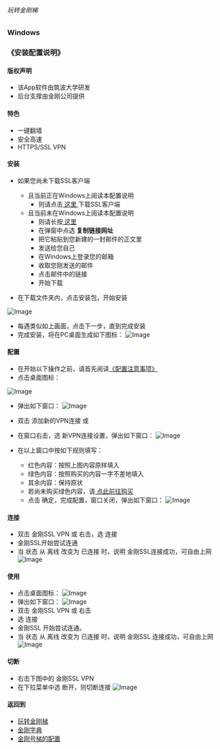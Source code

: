 ###### 玩转金刚梯
### Windows
### 《安装配置说明》

#### <strong>版权声明</strong>
  - 该App软件由筑波大学研发
  - 后台支撑由金刚公司提供

#### <strong>特色</strong>

  - 一键翻墙
  - 安全高速  
  - HTTPS/SSL VPN


#### <strong>安装</strong>
- 如果您尚未下载SSL客户端
  - 且当前正在Windows上阅读本配置说明
    - 则请点击[ 这里 ](https://github.com/SoftEtherVPN/SoftEtherVPN_Stable/releases/download/v4.28-9669-beta/softether-vpnclient-v4.28-9669-beta-2018.09.11-windows-x86_x64-intel.exe)下载SSL客户端
  - 且当前未在Windows上阅读本配置说明
    - 则请长按[ 这里 ](https://github.com/SoftEtherVPN/SoftEtherVPN_Stable/releases/download/v4.28-9669-beta/softether-vpnclient-v4.28-9669-beta-2018.09.11-windows-x86_x64-intel.exe)
    - 在弹窗中点选 <strong>复制链接网址</strong>
    - 把它粘贴到您新建的一封邮件的正文里
    - 发送给您自己
    - 在Windows上登录您的邮箱
    - 收取您刚发送的邮件
    - 点击邮件中的链接
    - 开始下载

- 在下载文件夹内，点击安装包，开始安装

![Image](https://github.com/a2zitpro/web/blob/master/安装001B.png)
- 每遇类似如上画面，点击下一步，直到完成安装
- 完成安装，将在PC桌面生成如下图标：
![Image](https://github.com/a2zitpro/web/blob/master/icons8-softether-vpn-50-1.png)

#### <strong>配置</strong>
- 在开始以下操作之前，请首先阅读[《配置注意事项》](https://github.com/a2zitpro/web/blob/master/LadderFree/kkDictionary/ConsiderationsWhileConfigureKKID.md)
- 点击桌面图标：

![Image](https://github.com/a2zitpro/web/blob/master/icons8-softether-vpn-50-1.png)
- 弹出如下窗口：
![Image](https://github.com/a2zitpro/web/blob/master/配置001B.png)
- 双击 添加新的VPN连接
或
- 在窗口右击，选 新VPN连接设置，弹出如下窗口：
![Image](https://github.com/a2zitpro/web/blob/master/配置003B.png)

- 在以上窗口中按如下规则填写：
  - 红色内容：按照上图内容原样填入
  - 绿色内容：按照购买的内容一字不差地填入
  - 其余内容：保持原状
  - 若尚未购买绿色内容，请[ 点此前往购买 ](https://github.com/a2zitpro/web/blob/master/LadderFree/Windows/KKLadderAPPGet.md)
  - 点击 确定，完成配置，窗口关闭，弹出如下窗口：
![Image](https://github.com/a2zitpro/web/blob/master/配置005A.png)

#### <strong>连接</strong>

- 双击 金刚SSL VPN 或 右击，选 连接
- 金刚SSL开始尝试连通
- 当 状态 从 离线 改变为 已连接 时，说明 金刚SSL连接成功，可自由上网
![Image](https://github.com/a2zitpro/web/blob/master/配置005.png)

####  <strong>使用</strong>
- 点击桌面图标：
![Image](https://github.com/a2zitpro/web/blob/master/icons8-softether-vpn-50-1.png)
- 弹出如下窗口：
![Image](https://github.com/a2zitpro/web/blob/master/配置005A.png)
- 双击 金刚SSL VPN 或 右击
- 选 连接
- 金刚SSL 开始尝试连通。
- 当 状态 从 离线 改变为 已连接 时，说明 金刚SSL 连接成功，可自由上网
![Image](https://github.com/a2zitpro/web/blob/master/配置005.png)

#### <strong>切断</strong>
- 右击下图中的 金刚SSL VPN
- 在下拉菜单中选 断开，则切断连接
![Image](https://github.com/a2zitpro/web/blob/master/配置005A.png)

#### 返回到
- [玩转金刚梯](https://github.com/a2zitpro/web/blob/master/LadderFree/A.md)
- [金刚字典](https://github.com/a2zitpro/web/blob/master/LadderFree/kkDictionary/KKDictionary.md)
- [金刚号梯的配置](https://github.com/a2zitpro/web/blob/master/LadderFree/kkDictionary/KKLadderConfigration/KKLadderConfigration.md)
